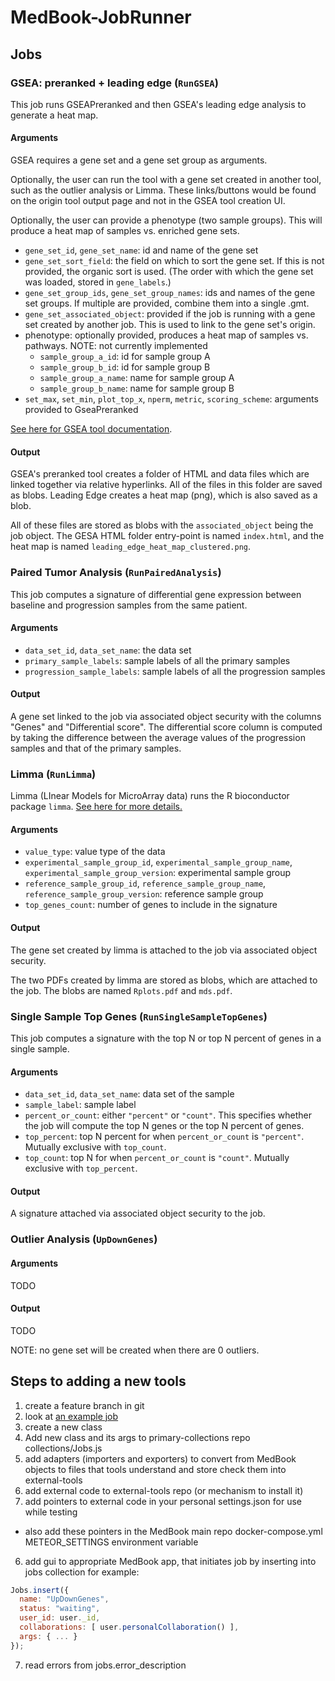 # MedBook-JobRunner

## Jobs

### GSEA: preranked + leading edge (`RunGSEA`)

This job runs GSEAPreranked and then GSEA's leading edge analysis to generate a heat map.

#### Arguments

GSEA requires a gene set and a gene set group as arguments.

Optionally, the user can run the tool with a gene set created in another tool, such as the outlier analysis or Limma. These links/buttons would be found on the origin tool output page and not in the GSEA tool creation UI.

Optionally, the user can provide a phenotype (two sample groups). This will produce a heat map of samples vs. enriched gene sets.

- `gene_set_id`, `gene_set_name`: id and name of the gene set
- `gene_set_sort_field`: the field on which to sort the gene set. If this is not provided, the organic sort is used. (The order with which the gene set was loaded, stored in `gene_labels`.)
- `gene_set_group_ids`, `gene_set_group_names`: ids and names of the gene set groups. If multiple are provided, combine them into a single .gmt.
- `gene_set_associated_object`: provided if the job is running with a gene set created by another job. This is used to link to the gene set's origin.
- phenotype: optionally provided, produces a heat map of samples vs. pathways. NOTE: not currently implemented
  - `sample_group_a_id`: id for sample group A
  - `sample_group_b_id`: id for sample group B
  - `sample_group_a_name`: name for sample group A
  - `sample_group_b_name`: name for sample group B
- `set_max`, `set_min`, `plot_top_x`, `nperm`, `metric`, `scoring_scheme`: arguments provided to GseaPreranked

[See here for GSEA tool documentation](http://www.broadinstitute.org/cancer/software/gsea/doc/GSEAUserGuideFrame.html).

#### Output

GSEA's preranked tool creates a folder of HTML and data files which are linked together via relative hyperlinks. All of the files in this folder are saved as blobs. Leading Edge creates a heat map (png), which is also saved as a blob.

All of these files are stored as blobs with the `associated_object` being the job object. The GESA HTML folder entry-point is named `index.html`, and the heat map is named `leading_edge_heat_map_clustered.png`.

### Paired Tumor Analysis (`RunPairedAnalysis`)

This job computes a signature of differential gene expression between baseline and progression samples from the same patient.

#### Arguments

- `data_set_id`, `data_set_name`: the data set
- `primary_sample_labels`: sample labels of all the primary samples
- `progression_sample_labels`: sample labels of all the progression samples

#### Output

A gene set linked to the job via associated object security with the columns "Genes" and "Differential score". The differential score column is computed by taking the difference between the average values of the progression samples and that of the primary samples.

### Limma (`RunLimma`)

Limma (LInear Models for MicroArray data) runs the R bioconductor package `limma`. [See here for more details.](https://bioconductor.org/packages/release/bioc/html/limma.html)

#### Arguments
- `value_type`: value type of the data
- `experimental_sample_group_id`, `experimental_sample_group_name`, `experimental_sample_group_version`: experimental sample group
- `reference_sample_group_id`, `reference_sample_group_name`, `reference_sample_group_version`: reference sample group
- `top_genes_count`: number of genes to include in the signature

#### Output

The gene set created by limma is attached to the job via associated object security.

The two PDFs created by limma are stored as blobs, which are attached to the job. The blobs are named `Rplots.pdf` and `mds.pdf`.

### Single Sample Top Genes (`RunSingleSampleTopGenes`)

This job computes a signature with the top N or top N percent of genes in a single sample.

#### Arguments

- `data_set_id`, `data_set_name`: data set of the sample
- `sample_label`: sample label
- `percent_or_count`: either `"percent"` or `"count"`. This specifies whether the job will compute the top N genes or the top N percent of genes.
- `top_percent`: top N percent for when `percent_or_count` is `"percent"`. Mutually exclusive with `top_count`.
- `top_count`: top N for when `percent_or_count` is `"count"`. Mutually exclusive with `top_percent`.

#### Output

A signature attached via associated object security to the job.

### Outlier Analysis (`UpDownGenes`)

#### Arguments

TODO

#### Output

TODO

NOTE: no gene set will be created when there are 0 outliers.

## Steps to adding a new tools

1. create a feature branch in git
2. look at [an example job](https://github.com/UCSC-MedBook/MedBook-JobRunner/blob/master/webapp/server/classes/RunLimma.js)
3. create a new class
4. Add new class and its args to primary-collections repo collections/Jobs.js
4. add adapters (importers and exporters) to convert from MedBook objects to files that tools understand and store check them into external-tools
4. add external code to external-tools repo (or mechanism to install it)
5. add pointers to external code in your personal settings.json for use while testing
  - also add these pointers in the MedBook main repo docker-compose.yml METEOR_SETTINGS environment variable
6. add gui to appropriate MedBook app, that initiates job by inserting into jobs collection
  for example:
```js
Jobs.insert({
  name: "UpDownGenes",
  status: "waiting",
  user_id: user._id,
  collaborations: [ user.personalCollaboration() ],
  args: { ... }
});
```
7. read errors from jobs.error_description

